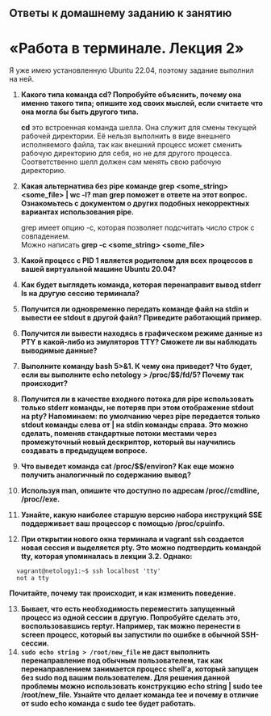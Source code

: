 
## Ответы к домашнему заданию к занятию
# «Работа в терминале. Лекция 2»

  Я уже имею установленную Ubuntu 22.04, поэтому задание выполнил на ней.
  
  1. **Какого типа команда cd? Попробуйте объяснить, почему она именно такого типа; опишите ход своих мыслей, если считаете что она могла бы быть другого типа.**
  
     **cd** это встроенная команда шелла. Она служит для смены текущей рабочей директории. Её нельзя выполнить в виде внешнего исполняемого файла,
     так как внешний процесс может сменить рабочую директорию для себя, но не для другого процесса. Соответственно шелл должен сам менять свою рабочую директорию.

  2. **Какая альтернатива без pipe команде grep <some_string> <some_file> | wc -l? man grep поможет в ответе на этот вопрос. Ознакомьтесь с документом о других подобных некорректных вариантах использования pipe.**

     grep имеет опцию -c, которая позволяет подсчитать число строк с совпадением.  
     Можно написать **grep -c <some_string> <some_file>**
     
  3. **Какой процесс с PID 1 является родителем для всех процессов в вашей виртуальной машине Ubuntu 20.04?**

  4. **Как будет выглядеть команда, которая перенаправит вывод stderr ls на другую сессию терминала?**

  5. **Получится ли одновременно передать команде файл на stdin и вывести ее stdout в другой файл? Приведите работающий пример.**

  6. **Получится ли вывести находясь в графическом режиме данные из PTY в какой-либо из эмуляторов TTY? Сможете ли вы наблюдать выводимые данные?**

  7. **Выполните команду bash 5>&1. К чему она приведет? Что будет, если вы выполните echo netology > /proc/$$/fd/5? Почему так происходит?**

  8. **Получится ли в качестве входного потока для pipe использовать только stderr команды, не потеряв при этом отображение stdout на pty? Напоминаем: по умолчанию через pipe передается только stdout команды слева от | на stdin команды справа. Это можно сделать, поменяв стандартные потоки местами через промежуточный новый дескриптор, который вы научились создавать в предыдущем вопросе.**

  9. **Что выведет команда cat /proc/$$/environ? Как еще можно получить аналогичный по содержанию вывод?**

  10. **Используя man, опишите что доступно по адресам /proc/<PID>/cmdline, /proc/<PID>/exe.**

  11. **Узнайте, какую наиболее старшую версию набора инструкций SSE поддерживает ваш процессор с помощью /proc/cpuinfo.**

  12. **При открытии нового окна терминала и vagrant ssh создается новая сессия и выделяется pty. Это можно подтвердить командой tty, которая упоминалась в лекции 3.2. Однако:**
 
  ```
    vagrant@netology1:~$ ssh localhost 'tty'
    not a tty
  ```
  
  **Почитайте, почему так происходит, и как изменить поведение.**

  13. **Бывает, что есть необходимость переместить запущенный процесс из одной сессии в другую. Попробуйте сделать это, воспользовавшись reptyr. Например, так можно перенести в screen процесс, который вы запустили по ошибке в обычной SSH-сессии.**
  14. **`sudo echo string > /root/new_file` не даст выполнить перенаправление под обычным пользователем, так как перенаправлением занимается процесс shell'а, который запущен без sudo под вашим пользователем. Для решения данной проблемы можно использовать конструкцию echo string | sudo tee /root/new_file. Узнайте что делает команда tee и почему в отличие от sudo echo команда с sudo tee будет работать.**

